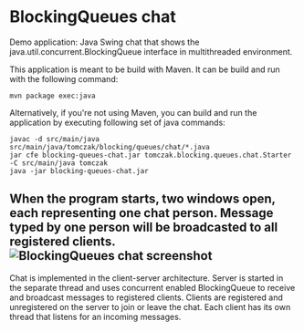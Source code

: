 BlockingQueues chat
====================

Demo application: Java Swing chat that shows the java.util.concurrent.BlockingQueue interface in multithreaded environment.

This application is meant to be build with Maven. It can be build and run with the following command:

    mvn package exec:java

Alternatively, if you're not using Maven, you can build and run the application by executing following set of java commands:

    javac -d src/main/java src/main/java/tomczak/blocking/queues/chat/*.java
    jar cfe blocking-queues-chat.jar tomczak.blocking.queues.chat.Starter -C src/main/java tomczak
    java -jar blocking-queues-chat.jar
    
When the program starts, two windows open, each representing one chat person. Message typed by one person will be broadcasted to all registered clients.
![BlockingQueues chat screenshot](https://github.com/zbigniewTomczak/blocking-queues-chat/screenshot.jpg "BlockingQueues chat screenshot")
---

Chat is implemented in the client-server architecture. Server is started in the separate thread and uses concurrent enabled BlockingQueue to receive and broadcast messages to registered clients. Clients are registered and unregistered on the server to join or leave the chat. Each client has its own thread that listens for an incoming messages.
